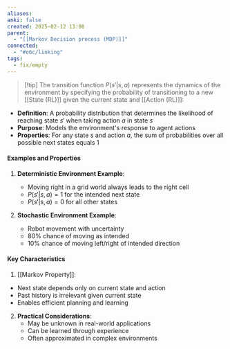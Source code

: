 ```yaml
---
aliases: 
anki: false
created: 2025-02-12 13:08
parent:
  - "[[Markov Decision process (MDP)]]"
connected:
  - "#обс/linking"
tags:
  - fix/empty
---
```


> [!tip] The transition function $P(s'|s,a)$ 
represents the dynamics of the environment by specifying the probability of transitioning to a new [[State (RL)]]  given the current state and [[Action (RL)]]:
- **Definition**: A probability distribution that determines the likelihood of reaching state $s'$ when taking action $a$ in state $s$
- **Purpose**: Models the environment's response to agent actions
- **Properties**: For any state $s$ and action $a$, the sum of probabilities over all possible next states equals 1

#### Examples and Properties

1. **Deterministic Environment Example**:
   - Moving right in a grid world always leads to the right cell
   - $P(s'|s,a) = 1$ for the intended next state
   - $P(s'|s,a) = 0$ for all other states

2. **Stochastic Environment Example**:
   - Robot movement with uncertainty
   - 80% chance of moving as intended
   - 10% chance of moving left/right of intended direction

#### Key Characteristics
1.  [[Markov Property]]:
   - Next state depends only on current state and action
   - Past history is irrelevant given current state
   - Enables efficient planning and learning

2. **Practical Considerations**:
   - May be unknown in real-world applications
   - Can be learned through experience
   - Often approximated in complex environments


